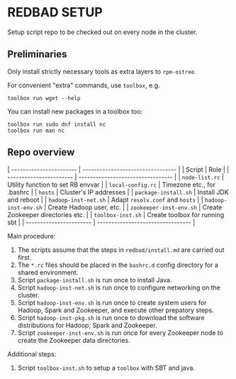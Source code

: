 # REDBAD SETUP

Setup script repo to be checked out on every node in the cluster.

## Preliminaries

Only install strictly necessary tools as extra layers to `rpm-ostree`.

For convenient "extra" commands, use `toolbox`, e.g.

    toolbox run wget --help

You can install new packages in a toolbox too:

    toolbox run sudo dnf install nc
    toolbox run man nc

## Repo overview

| ----------------------- | --------------------------------- |
| Script                  | Role                              |
| ----------------------- | --------------------------------- |
| `node-list.rc`          | Utility function to set RB envvar |
| `local-config.rc`       | Timezone etc., for .bashrc        |
| `hosts`                 | Cluster's IP addresses            |
| `package-install.sh`    | Install JDK and reboot            |
| `hadoop-inst-net.sh`    | Adapt `resolv.conf` and `hosts`   |
| `hadoop-inst-env.sh`    | Create Hadoop user, etc.          |
| `zookeeper-inst-env.sh` | Create Zookeeper directories etc. |
| `toolbox-inst.sh`       | Create toolbox for running sbt    |
| ----------------------- | --------------------------------- |

Main procedure:

1. The scripts assume that the steps in `redbad/install.md` are carried out first.
1. The `*.rc` files should be placed in the `bashrc.d` config directory for a shared environment.
1. Script `package-install.sh` is run once to install Java.
1. Script `hadoop-inst-net.sh` is run once to configure networking on the cluster.
1. Script `hadoop-inst-env.sh` is run once to create system users for Hadoop, Spark and Zookeeper, and execute other prepatory steps.
1. Script `hadoop-inst-pkg.sh` is run once to download the software distributions for Hadoop, Spark and Zookeeper.
1. Script `zookeeper-inst-env.sh` is run once for every Zookeeper node to create the Zookeeper data directories.

Additional steps:

1. Script `toolbox-inst.sh` to setup a `toolbox` with SBT and java.
